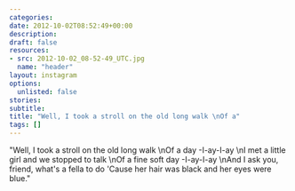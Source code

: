 ```yaml
---
categories:
date: 2012-10-02T08:52:49+00:00
description:
draft: false
resources:
- src: 2012-10-02_08-52-49_UTC.jpg
  name: "header"
layout: instagram
options:
  unlisted: false
stories:
subtitle:
title: "Well, I took a stroll on the old long walk \nOf a"
tags: []
---
```


"Well, I took a stroll on the old long walk \nOf a day -I-ay-I-ay \nI met a little girl and we stopped to talk \nOf a fine soft day -I-ay-I-ay \nAnd I ask you, friend, what's a fella to do 'Cause her hair was black and her eyes were blue."

